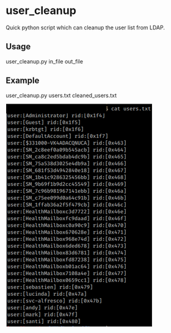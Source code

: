 # user_cleanup
Quick python script which can cleanup the user list from LDAP.

## Usage 
user_cleanup.py in_file out_file

## Example
user_cleanup.py users.txt cleaned_users.txt

 ![Image](/images/users.png)

